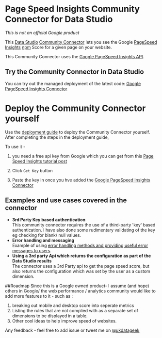 #  Page Speed Insights Community Connector for Data Studio

*This is not an official Google product*

This [Data Studio](https://datastudio.google.com) [Community
Connector](https://developers.google.com/datastudio/connector) lets you see the Google  [PageSpeed Insights](https://developers.google.com/speed/pagespeed/insights/)
[npm](https://www.npmjs.com/) Score for a given page on your website. 

This Community
Connector uses the [Google PageSpeed Insights API](https://developers.google.com/speed/docs/insights/v4/getting-started).

## Try the Community Connector in Data Studio

You can try out the managed deployment of the latest code: [Google PageSpeed Insights Connector](https://datastudio.google.com/datasources/create?connectorId=AKfycbw1pETrN_hM4lFV3z9pexkrWu9ZZppTxoC6hopYCo9zN_KR1a52HKM5Aws4RKJj4aKN)

# Deploy the Community Connector yourself

Use the [deployment guide](../deploy.md) to deploy the Community Connector
yourself. After completing the steps in the deployment guide, 

To use it -

1. you need a free api key from Google which you can get from this [Page Speed Insights tutorial post](https://developers.google.com/speed/docs/insights/v4/first-app)

2. Click `Get Key` button

3. Paste the key in once you hve added the [Google PageSpeed Insights Connector](https://datastudio.google.com/datasources/create?connectorId=AKfycbw1pETrN_hM4lFV3z9pexkrWu9ZZppTxoC6hopYCo9zN_KR1a52HKM5Aws4RKJj4aKN)



## Examples and use cases covered in the connector

- **3rd Party Key based authentication**  
  This community connector requires the use of a third-party 'key' based authentication.  I have also done some rudimentary validating of the key eg checking for blank/ null values.
- **Error handling and messaging**  
  Example of using [error handling methods and providing useful error messages
  to users](https://developers.google.com/datastudio/connector/error-handling).
- **Using a 3rd party Api which returns the configuration as part of the Data Studio results**  
  The connector uses a 3rd Party api to get the page speed score, but also returns the configuration which was set by the user as a custom dimension. 

##Roadmap 
Since this is a Google owned product- I assume (and hope) others in Google/ the web performance / analytics community would like to add more features to it - such as : 
1. breaking out mobile and desktop score into seperate metrics
2. Listing the rules that are not complied with as a separate set of dimensions to be displayed in a table.  
3. Other cool ideas to help improve speed of websites. 

Any feedback - feel free to add issue or tweet me on [@ukdatageek](https://twitter.com/ukdatageek)